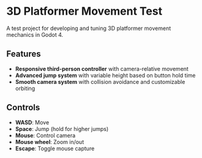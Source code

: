 # 3D Platformer Movement Test

A test project for developing and tuning 3D platformer movement mechanics in Godot 4.

## Features

- **Responsive third-person controller** with camera-relative movement
- **Advanced jump system** with variable height based on button hold time
- **Smooth camera system** with collision avoidance and customizable orbiting

## Controls

- **WASD**: Move
- **Space**: Jump (hold for higher jumps)
- **Mouse**: Control camera
- **Mouse wheel**: Zoom in/out
- **Escape**: Toggle mouse capture
